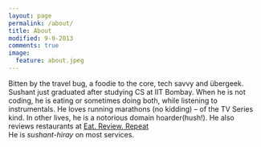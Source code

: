 ```yaml
---
layout: page
permalink: /about/
title: About
modified: 9-9-2013
comments: true
image:
  feature: about.jpeg
---
```


<p>
Bitten by the travel bug, a foodie to the core, tech savvy and übergeek.  Sushant just graduated after studying CS at IIT Bombay. When he is not coding, he is eating or sometimes doing both, while listening to instrumentals. He loves running marathons (no kidding) – of the TV Series kind. In other lives, he is a notorious domain hoarder(hush!). He also reviews restaurants at <a href="http://eatreviewrepeat.wordpress.com/"> Eat. Review. Repeat </a> <br/>
He is <em>sushant-hiray</em> on most services.</p>
